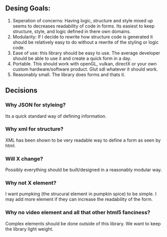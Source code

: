 ## Desing Goals:
1. Seperation of concerns: Having logic, structure and style mixed up seems to decreases readability of code in forms. Its easiest to keep structure, style, and logic defined in there own domains.
2. Modularity: If I decide to rewrite how structure code is generated it should be relatively easy to do without a rewrite of the styling or logic code.
3. Ease of use: this library should be easy to use. The average developer should be able to use it and create a quick form in a day.
4. Portable. This should work with openGL, vulkan, directX or your own custom hardware/software product. Glut sdl whatever it should work.
5. Reasonably small. The library does forms and thats it.

## Decisions

### Why JSON for styleing?
Its a quick standard way of defining information.

### Why xml for structure?
XML has been shown to be very readable way to define a form as seen by html.

### Will X change?
Possibly everything should be built/designed in a reasonably modular way.

### Why not X element?
I want pumpking (the strucural element in pumpkin spice) to be simple. I may add more element if they can increase the readability of the form.

### Why no video element and all that other html5 fanciness?
Complex elements should be done outside of this library. We want to keep the library light weight.

